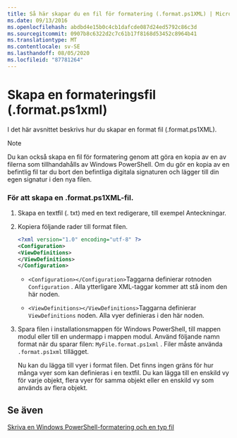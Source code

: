 ```yaml
---
title: Så här skapar du en fil för formatering (.format.ps1XML) | Microsoft Docs
ms.date: 09/13/2016
ms.openlocfilehash: abdbd4e15b0c4cb1dafcde087d24ed5792c86c3d
ms.sourcegitcommit: 0907b8c6322d2c7c61b17f8168d53452c8964b41
ms.translationtype: MT
ms.contentlocale: sv-SE
ms.lasthandoff: 08/05/2020
ms.locfileid: "87781264"
---
```

# <a name="how-to-create-a-formatting-file-formatps1xml"></a>Skapa en formateringsfil (.format.ps1xml)

I det här avsnittet beskrivs hur du skapar en format fil (.format.ps1XML).

> [!NOTE]
> Du kan också skapa en fil för formatering genom att göra en kopia av en av filerna som tillhandahålls av Windows PowerShell. Om du gör en kopia av en befintlig fil tar du bort den befintliga digitala signaturen och lägger till din egen signatur i den nya filen.

### <a name="to-create-a-formatps1xml-file"></a>För att skapa en .format.ps1XML-fil.

1. Skapa en textfil (. txt) med en text redigerare, till exempel Anteckningar.

2. Kopiera följande rader till format filen.

   ```xml
   <?xml version="1.0" encoding="utf-8" ?>
   <Configuration>
   <ViewDefinitions>
   </ViewDefinitions>
   </Configuration>
   ```

   - `<Configuration></Configuration>`Taggarna definierar rotnoden `Configuration` . Alla ytterligare XML-taggar kommer att stå inom den här noden.

   - `<ViewDefinitions></ViewDefinitions>`Taggarna definierar `ViewDefinitions` noden. Alla vyer definieras i den här noden.

3. Spara filen i installationsmappen för Windows PowerShell, till mappen modul eller till en undermapp i mappen modul. Använd följande namn format när du sparar filen:  `MyFile.format.ps1xml` . Filer måste använda `.format.ps1xml` tillägget.

   Nu kan du lägga till vyer i format filen. Det finns ingen gräns för hur många vyer som kan definieras i en textfil. Du kan lägga till en enskild vy för varje objekt, flera vyer för samma objekt eller en enskild vy som används av flera objekt.

## <a name="see-also"></a>Se även

[Skriva en Windows PowerShell-formatering och en typ fil](./writing-a-powershell-formatting-file.md)
